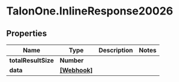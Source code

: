 # TalonOne.InlineResponse20026

## Properties

Name | Type | Description | Notes
------------ | ------------- | ------------- | -------------
**totalResultSize** | **Number** |  | 
**data** | [**[Webhook]**](Webhook.md) |  | 



